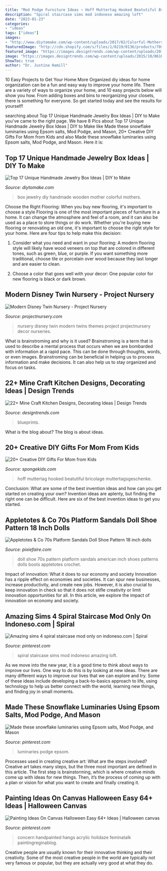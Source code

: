 ```yaml
---
title: "Mod Podge Furniture Ideas ~ Hoff Muttertag Hooked Beatutiful Bricolage Muttertagsgeschenke"
description: "Spiral staircase sims mod indoneso amazing loft"
date: "2023-01-23"
categories:
- "ideas"
tags: ["ideas"]
images:
- "http://www.diytomake.com/wp-content/uploads/2017/02/Colorful-Mothers-Day-Jewelry-Box-Fom-Quilling-Strips.jpg"
featuredImage: "http://cdn.shopify.com/s/files/1/0219/0136/products/70s_platform_a_grande.jpg?v=1446841854"
featured_image: "https://images.designtrends.com/wp-content/uploads/2015/10/06101136/Food-Minecraft-Kitchen-Design.jpg"
image: "https://images.designtrends.com/wp-content/uploads/2015/10/06101136/Food-Minecraft-Kitchen-Design.jpg"
ShowToc: true
author: "Dr. Justina Hamill"
---
```



10 Easy Projects to Get Your Home More Organized
diy ideas for home organization can be a fun and easy way to improve your home life. There are a variety of ways to organize your home, and 10 easy projects below will show you how. From adding boxes and bins to reorganizing your closets, there is something for everyone. So get started today and see the results for yourself!

	

		
searching about Top 17 Unique Handmade Jewelry Box Ideas | DIY to Make you've came to the right page. We have 8 Pics about Top 17 Unique Handmade Jewelry Box Ideas | DIY to Make like Made these snowflake luminaries using Epsom salts, Mod Podge, and Mason, 20+ Creative DIY Gifts For Mom from Kids and also Made these snowflake luminaries using Epsom salts, Mod Podge, and Mason. Here it is:
		
    
## Top 17 Unique Handmade Jewelry Box Ideas | DIY To Make

<img loading=lazy src="http://www.diytomake.com/wp-content/uploads/2017/02/Colorful-Mothers-Day-Jewelry-Box-Fom-Quilling-Strips.jpg" onerror="this.onerror=null;this.src='https://tse2.mm.bing.net/th?id=OIP.w-YtTk9fC3qz_z4pSOvH-gHaE8&amp;pid=15.1';" alt="Top 17 Unique Handmade Jewelry Box Ideas | DIY to Make">

_Source: diytomake.com_

>box jewelry diy handmade wooden mother colorful mothers. 

	

Choose the Right Flooring: When you buy new flooring, it's important to choose a style
Flooring is one of the most important pieces of furniture in a home. It can change the atmosphere and feel of a room, and it can also be used as a place to store things or do work. Whether you're buying new flooring or renovating an old one, it's important to choose the right style for your home. Here are four tips to help make this decision: 
1. Consider what you need and want in your flooring: A modern flooring style will likely have wood veneers on top that are colored in different tones, such as green, blue, or purple. If you want something more traditional, choose tile or porcelain over wood because they last longer and are easier to clean. 

2. Choose a color that goes well with your decor: One popular color for new flooring is black or dark brown.

    
## Modern Disney Twin Nursery - Project Nursery

<img loading=lazy src="https://projectnursery.com/wp-content/uploads/2017/05/IMG_0591.jpg" onerror="this.onerror=null;this.src='https://tse2.mm.bing.net/th?id=OIP.AdjkVS0i_a78rBTKCdJv8AHaE8&amp;pid=15.1';" alt="Modern Disney Twin Nursery - Project Nursery">

_Source: projectnursery.com_

>nursery disney twin modern twins themes project projectnursery decor nurseries. 

	

What is brainstroming and why is it used?
Brainstroming is a term that is used to describe a mental process that occurs when we are bombarded with information at a rapid pace. This can be done through thoughts, words, or even images. Brainstroming can be beneficial in helping us to process information and make decisions. It can also help us to stay organized and focus on tasks.

    
## 22+ Mine Craft Kitchen Designs, Decorating Ideas | Design Trends

<img loading=lazy src="https://images.designtrends.com/wp-content/uploads/2015/10/06101136/Food-Minecraft-Kitchen-Design.jpg" onerror="this.onerror=null;this.src='https://tse4.mm.bing.net/th?id=OIP.aO0rlVnBrXUI8YcP0_UePQHaEl&amp;pid=15.1';" alt="22+ Mine Craft Kitchen Designs, Decorating Ideas | Design Trends">

_Source: designtrends.com_

>blueprints. 

	

What is the blog about?
The blog is about ideas.

    
## 20+ Creative DIY Gifts For Mom From Kids

<img loading=lazy src="https://spongekids.com/wp-content/uploads/2016/04/gifts-for-mom-from-kids/9-diy-gifts-for-mom-from-kids.jpg" onerror="this.onerror=null;this.src='https://tse1.mm.bing.net/th?id=OIP.BzRCz0n5obPoHKUJEv-AJgHaLH&amp;pid=15.1';" alt="20+ Creative DIY Gifts For Mom from Kids">

_Source: spongekids.com_

>hoff muttertag hooked beatutiful bricolage muttertagsgeschenke. 

	

Conclusion: What are some of the best invention ideas and how can you get started on creating your own?
Invention ideas are aplenty, but finding the right one can be difficult. Here are six of the best invention ideas to get you started.

    
## Appletotes &amp; Co 70s Platform Sandals Doll Shoe Pattern 18 Inch Dolls

<img loading=lazy src="http://cdn.shopify.com/s/files/1/0219/0136/products/70s_platform_a_grande.jpg?v=1446841854" onerror="this.onerror=null;this.src='https://tse2.mm.bing.net/th?id=OIP.tbfXWbVYD6sh1lQEgysIUAAAAA&amp;pid=15.1';" alt="Appletotes &amp; Co 70s Platform Sandals Doll Shoe Pattern 18 inch dolls">

_Source: pixiefaire.com_

>doll shoe 70s pattern platform sandals american inch shoes patterns dolls boots appletotes crochet. 

	

Impact of innovation: What it does to our economy and society
Innovation has a ripple effect on economies and societies. It can spur new businesses, increase productivity, and create new jobs. However, it is also crucial to keep innovation in check so that it does not stifle creativity or limit innovation opportunities for all. In this article, we explore the impact of innovation on economy and society.

    
## Amazing Sims 4 Spiral Staircase Mod Only On Indoneso.com | Spiral

<img loading=lazy src="https://i.pinimg.com/736x/ca/fe/a5/cafea5826aa20c6a32c124c1d44f418f.jpg" onerror="this.onerror=null;this.src='https://tse4.mm.bing.net/th?id=OIP.Am040-6Nt44GYF3hjktKYgHaJ5&amp;pid=15.1';" alt="Amazing sims 4 spiral staircase mod only on indoneso.com | Spiral">

_Source: pinterest.com_

>spiral staircase sims mod indoneso amazing loft. 

	

As we move into the new year, it is a good time to think about ways to improve our lives. One way to do this is by looking at new ideas. There are many different ways to improve our lives that we can explore and try. Some of these ideas include developing a back-to-basics approach to life, using technology to help us better connect with the world, learning new things, and finding joy in small moments.

    
## Made These Snowflake Luminaries Using Epsom Salts, Mod Podge, And Mason

<img loading=lazy src="https://i.pinimg.com/736x/a0/ad/78/a0ad7873ccbeeacbef210e8a4d091ce1--epsom-mason-jars.jpg" onerror="this.onerror=null;this.src='https://tse2.mm.bing.net/th?id=OIP.JMi4Pd6OQat9uYfbJ_JDQQHaJ3&amp;pid=15.1';" alt="Made these snowflake luminaries using Epsom salts, Mod Podge, and Mason">

_Source: pinterest.com_

>luminaries podge epsom. 

	

Processes used in creating creative art: What are the steps involved?
Creative art takes many steps, but the three most important are defined in this article. The first step is brainstorming, which is where creative minds come up with ideas for new things. Then, it’s the process of coming up with a plan or vision for what you want to create and finally creating it.

    
## Painting Ideas On Canvas Halloween Easy 64+ Ideas | Halloween Canvas

<img loading=lazy src="https://i.pinimg.com/736x/33/23/e0/3323e03121d565e4c3e0425e781536dc.jpg" onerror="this.onerror=null;this.src='https://tse1.mm.bing.net/th?id=OIP.lR2uLp-s-qPQ8ARmnKwxCAAAAA&amp;pid=15.1';" alt="Painting Ideas On Canvas Halloween Easy 64+ Ideas | Halloween canvas">

_Source: pinterest.com_

>concern handpainted hangs acrylic holidaze feminatalk paintingreginablog. 

	

Creative people are usually known for their innovative thinking and their creativity. Some of the most creative people in the world are typically not very famous or popular, but they are actually very good at what they do.

